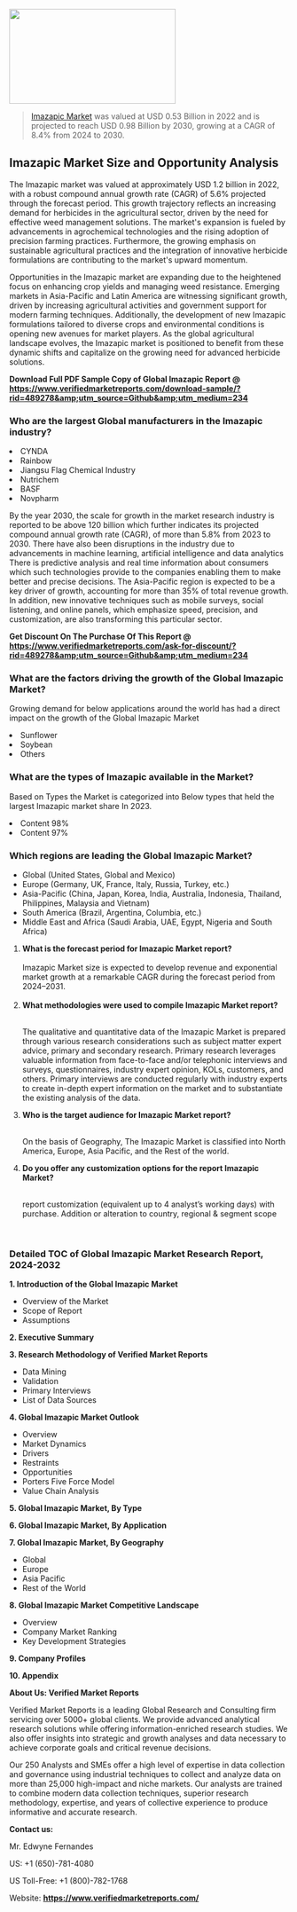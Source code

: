 
<img src="https://ffe5etoiles.com/wp-content/uploads/2024/12/MST1-300x171.png" alt="" width="300" height="171" class="alignnone size-medium wp-image-20088" /><blockquote><p><p><a href="https://www.verifiedmarketreports.com/download-sample/?rid=489278&utm_source=Github&utm_medium=234" target="_blank">Imazapic Market</a> was valued at USD 0.53 Billion in 2022 and is projected to reach USD 0.98 Billion by 2030, growing at a CAGR of 8.4% from 2024 to 2030.</p></blockquote><p><h2>Imazapic Market Size and Opportunity Analysis</h2><p>The Imazapic market was valued at approximately USD 1.2 billion in 2022, with a robust compound annual growth rate (CAGR) of 5.6% projected through the forecast period. This growth trajectory reflects an increasing demand for herbicides in the agricultural sector, driven by the need for effective weed management solutions. The market's expansion is fueled by advancements in agrochemical technologies and the rising adoption of precision farming practices. Furthermore, the growing emphasis on sustainable agricultural practices and the integration of innovative herbicide formulations are contributing to the market's upward momentum.</p><p>Opportunities in the Imazapic market are expanding due to the heightened focus on enhancing crop yields and managing weed resistance. Emerging markets in Asia-Pacific and Latin America are witnessing significant growth, driven by increasing agricultural activities and government support for modern farming techniques. Additionally, the development of new Imazapic formulations tailored to diverse crops and environmental conditions is opening new avenues for market players. As the global agricultural landscape evolves, the Imazapic market is positioned to benefit from these dynamic shifts and capitalize on the growing need for advanced herbicide solutions.</p></p><p class=""><strong>Download Full PDF Sample Copy of Global Imazapic Report @ <a href="https://www.verifiedmarketreports.com/download-sample/?rid=489278&amp;utm_source=Github&amp;utm_medium=234" target="_blank">https://www.verifiedmarketreports.com/download-sample/?rid=489278&amp;utm_source=Github&amp;utm_medium=234</a></strong></p><h3 id="" class="">Who are the largest Global manufacturers in the Imazapic industry?</h3><p><li>CYNDA</li><li> Rainbow</li><li> Jiangsu Flag Chemical Industry</li><li> Nutrichem</li><li> BASF</li><li> Novpharm</li></p><div class=""><div class="" dir="" data-message-author-role="" data-message-id="" data-message-model-slug=""><div class=""><div class=""><div class=""><div class="" dir="" data-message-author-role="" data-message-id="" data-message-model-slug=""><div class=""><div class=""><p>By the year 2030, the scale for growth in the market research industry is reported to be above 120 billion which further indicates its projected compound annual growth rate (CAGR), of more than 5.8% from 2023 to 2030. There have also been disruptions in the industry due to advancements in machine learning, artificial intelligence and data analytics There is predictive analysis and real time information about consumers which such technologies provide to the companies enabling them to make better and precise decisions. The Asia-Pacific region is expected to be a key driver of growth, accounting for more than 35% of total revenue growth. In addition, new innovative techniques such as mobile surveys, social listening, and online panels, which emphasize speed, precision, and customization, are also transforming this particular sector.</p><p><strong>Get Discount On The Purchase Of This Report @&nbsp; <a href="https://www.verifiedmarketreports.com/ask-for-discount/?rid=489278&amp;utm_source=Github&amp;utm_medium=234" target="_blank">https://www.verifiedmarketreports.com/ask-for-discount/?rid=489278&amp;utm_source=Github&amp;utm_medium=234</a></strong></p></div></div></div></div></div></div></div></div><h3 id="" class="">What are the factors driving the growth of the Global Imazapic Market?</h3><p id="" class="">Growing demand for below applications around the world has had a direct impact on the growth of the Global Imazapic Market</p><p id="" class=""><li>Sunflower</li><li> Soybean</li><li> Others</li></p><h3 id="" class="">What are the types of Imazapic available in the Market?</h3><p id="" class="">Based on Types the Market is categorized into Below types that held the largest Imazapic market share In 2023.</p><p id="" class=""><li>Content 98%</li><li> Content 97%</li></p><h3 id="" class="">Which regions are leading the Global Imazapic Market?</h3><ul><li>Global (United States, Global and Mexico)</li><li>Europe (Germany, UK, France, Italy, Russia, Turkey, etc.)</li><li>Asia-Pacific (China, Japan, Korea, India, Australia, Indonesia, Thailand, Philippines, Malaysia and Vietnam)</li><li>South America (Brazil, Argentina, Columbia, etc.)</li><li>Middle East and Africa (Saudi Arabia, UAE, Egypt, Nigeria and South Africa)</li></ul><p><ol><li><strong>What is the forecast period for Imazapic Market report?<br /></strong><br /><span data-sheets-root="1" data-sheets-value="{&quot;1&quot;:2,&quot;2&quot;:&quot;XXXX size is expected to develop revenue and exponential market growth at a remarkable CAGR during the forecast period from 2024&ndash;2030.&quot;}" data-sheets-userformat="{&quot;2&quot;:12674,&quot;4&quot;:{&quot;1&quot;:2,&quot;2&quot;:16776960},&quot;10&quot;:2,&quot;11&quot;:0,&quot;15&quot;:&quot;Arial&quot;,&quot;16&quot;:12}">Imazapic Market size is expected to develop revenue and exponential market growth at a remarkable CAGR during the forecast period from 2024&ndash;2031.</span><br /><br /></li><li><strong>What methodologies were used to compile Imazapic Market report?<br /><br /></strong><p>The qualitative and quantitative data of the&nbsp;Imazapic Market is prepared through various research considerations such as subject matter expert advice, primary and secondary research. Primary research leverages valuable information from face-to-face and/or telephonic interviews and surveys, questionnaires, industry expert opinion, KOLs, customers, and others. Primary interviews are conducted regularly with industry experts to create in-depth expert information on the market and to substantiate the existing analysis of the data.&nbsp;</p></li><li><strong>Who is the target audience for Imazapic Market report?<br /><br /></strong><p>On the basis of Geography, The&nbsp;Imazapic Market is classified into North America, Europe, Asia Pacific, and the Rest of the world.</p></li><li><strong>Do you offer any customization options for the report Imazapic Market?<br /><br /></strong><p>report customization (equivalent up to 4 analyst&rsquo;s working days) with purchase. Addition or alteration to country, regional &amp; segment scope</p><p>&nbsp;</p></li></ol></p><h3 id="" class="">Detailed TOC of Global Imazapic Market Research Report, 2024-2032</h3><p id="" class=""><strong>1. Introduction of the Global Imazapic Market</strong></p><ul><li>Overview of the Market</li><li>Scope of Report</li><li>Assumptions</li></ul><p id="" class=""><strong>2. Executive Summary</strong></p><p id="" class=""><strong>3. Research Methodology of&nbsp;Verified Market Reports</strong></p><ul><li>Data Mining</li><li>Validation</li><li>Primary Interviews</li><li>List of Data Sources</li></ul><p id="" class=""><strong>4. Global Imazapic Market Outlook</strong></p><ul><li>Overview</li><li>Market Dynamics</li><li>Drivers</li><li>Restraints</li><li>Opportunities</li><li>Porters Five Force Model</li><li>Value Chain Analysis</li></ul><p id="" class=""><strong>5. Global Imazapic Market, By&nbsp;Type</strong></p><p id="" class=""><strong>6. Global Imazapic Market, By Application</strong></p><p id="" class=""><strong>7. Global Imazapic Market, By Geography</strong></p><ul><li>Global</li><li>Europe</li><li>Asia Pacific</li><li>Rest of the World</li></ul><p id="" class=""><strong>8. Global Imazapic Market Competitive Landscape</strong></p><ul><li>Overview</li><li>Company Market Ranking</li><li>Key Development Strategies</li></ul><p id="" class=""><strong>9. Company Profiles</strong></p><p id="" class=""><strong>10. Appendix</strong></p><p id="" class=""><strong>About Us: Verified Market Reports</strong></p><p id="" class="">Verified Market Reports is a leading Global Research and Consulting firm servicing over 5000+ global clients. We provide advanced analytical research solutions while offering information-enriched research studies. We also offer insights into strategic and growth analyses and data necessary to achieve corporate goals and critical revenue decisions.</p><p id="" class="">Our 250 Analysts and SMEs offer a high level of expertise in data collection and governance using industrial techniques to collect and analyze data on more than 25,000 high-impact and niche markets. Our analysts are trained to combine modern data collection techniques, superior research methodology, expertise, and years of collective experience to produce informative and accurate research.</p><p id="" class=""><strong>Contact us:</strong></p><p id="" class="">Mr. Edwyne Fernandes</p><p id="" class="">US: +1 (650)-781-4080</p><p id="" class="">US Toll-Free: +1 (800)-782-1768</p><p id="" class="">Website: <a target="" data-test-app-aware-link=""><strong>https://www.verifiedmarketreports.com/</strong></a></p>
